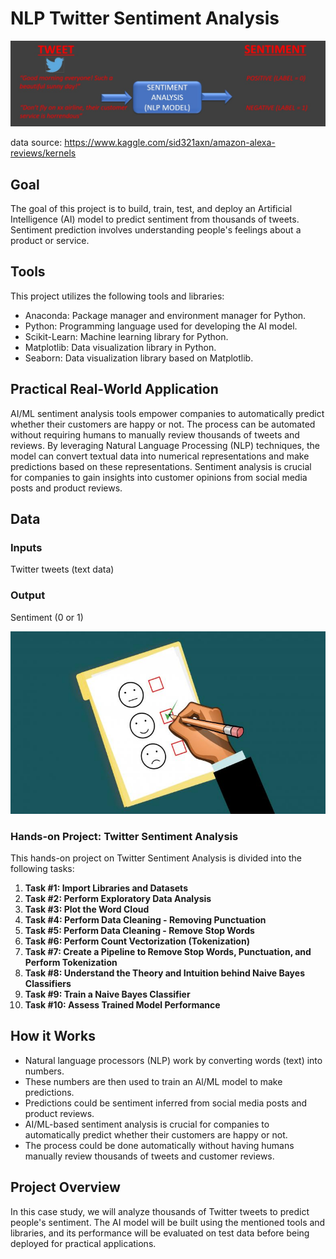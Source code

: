 # NLP Twitter Sentiment Analysis

![NLP Twitter Sentiment Analysis](https://github.com/MB-Shihab-Aaqil-Ahamed/Machine-Learning-Projects/blob/main/NLP%20Twitter%20Sentiment%20Analysis/Images/Model.jpg)

data source: https://www.kaggle.com/sid321axn/amazon-alexa-reviews/kernels

## Goal
The goal of this project is to build, train, test, and deploy an Artificial Intelligence (AI) model to predict sentiment from thousands of tweets. Sentiment prediction involves understanding people's feelings about a product or service.

## Tools
This project utilizes the following tools and libraries:
- Anaconda: Package manager and environment manager for Python.
- Python: Programming language used for developing the AI model.
- Scikit-Learn: Machine learning library for Python.
- Matplotlib: Data visualization library in Python.
- Seaborn: Data visualization library based on Matplotlib.

## Practical Real-World Application
AI/ML sentiment analysis tools empower companies to automatically predict whether their customers are happy or not. The process can be automated without requiring humans to manually review thousands of tweets and reviews. By leveraging Natural Language Processing (NLP) techniques, the model can convert textual data into numerical representations and make predictions based on these representations. Sentiment analysis is crucial for companies to gain insights into customer opinions from social media posts and product reviews.

## Data
### Inputs
Twitter tweets (text data)

### Output
Sentiment (0 or 1)

![Sentiment Analysis](https://github.com/MB-Shihab-Aaqil-Ahamed/Machine-Learning-Projects/blob/main/NLP%20Twitter%20Sentiment%20Analysis/Images/Sentiment.jpg)

### Hands-on Project: Twitter Sentiment Analysis

This hands-on project on Twitter Sentiment Analysis is divided into the following tasks:

1. **Task #1: Import Libraries and Datasets**
2. **Task #2: Perform Exploratory Data Analysis**
3. **Task #3: Plot the Word Cloud**
4. **Task #4: Perform Data Cleaning - Removing Punctuation**
5. **Task #5: Perform Data Cleaning - Remove Stop Words**
6. **Task #6: Perform Count Vectorization (Tokenization)**
7. **Task #7: Create a Pipeline to Remove Stop Words, Punctuation, and Perform Tokenization**
8. **Task #8: Understand the Theory and Intuition behind Naive Bayes Classifiers**
9. **Task #9: Train a Naive Bayes Classifier**
10. **Task #10: Assess Trained Model Performance**

## How it Works
- Natural language processors (NLP) work by converting words (text) into numbers.
- These numbers are then used to train an Al/ML model to make predictions.
- Predictions could be sentiment inferred from social media posts and product reviews.
- AI/ML-based sentiment analysis is crucial for companies to automatically predict whether their customers are happy or not.
- The process could be done automatically without having humans manually review thousands of tweets and customer reviews.

## Project Overview
In this case study, we will analyze thousands of Twitter tweets to predict people's sentiment. The AI model will be built using the mentioned tools and libraries, and its performance will be evaluated on test data before being deployed for practical applications.
